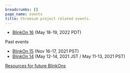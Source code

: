 ```yaml
---
breadcrumbs: []
page_name: events
title: Chromium project related events.
---
```


*   [BlinkOn 16](/events/blinkon-16) (May 18-19, 2022 PDT)

Past events

*   [BlinkOn 15](/events/blinkon-15) (Nov 16-17, 2021 PST)
*   [BlinkOn 14](/events/blinkon-14) (May 12-14, 2021 JST / May 11-13,
            2021 PST)

[Resources for future BlinkOns](/events/blinkon-resources)